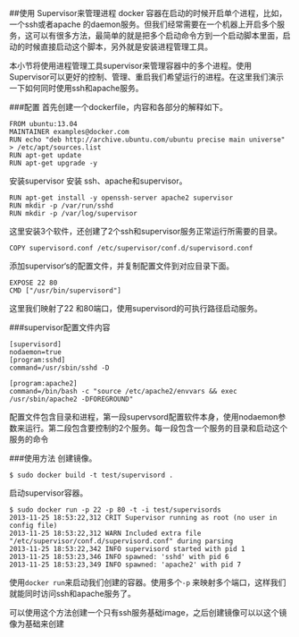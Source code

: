 ##使用 Supervisor来管理进程
docker 容器在启动的时候开启单个进程，比如，一个ssh或者apache 的daemon服务。但我们经常需要在一个机器上开启多个服务，这可以有很多方法，最简单的就是把多个启动命令方到一个启动脚本里面，启动的时候直接启动这个脚本，另外就是安装进程管理工具。

本小节将使用进程管理工具supervisor来管理容器中的多个进程。使用Supervisor可以更好的控制、管理、重启我们希望运行的进程。在这里我们演示一下如何同时使用ssh和apache服务。

###配置
首先创建一个dockerfile，内容和各部分的解释如下。
```
FROM ubuntu:13.04
MAINTAINER examples@docker.com
RUN echo "deb http://archive.ubuntu.com/ubuntu precise main universe" > /etc/apt/sources.list
RUN apt-get update
RUN apt-get upgrade -y
```

安装supervisor
安装 ssh、apache和supervisor。
```
RUN apt-get install -y openssh-server apache2 supervisor
RUN mkdir -p /var/run/sshd
RUN mkdir -p /var/log/supervisor
```

这里安装3个软件，还创建了2个ssh和supervisor服务正常运行所需要的目录。
```
COPY supervisord.conf /etc/supervisor/conf.d/supervisord.conf
```
添加supervisor‘s的配置文件，并复制配置文件到对应目录下面。

```
EXPOSE 22 80
CMD ["/usr/bin/supervisord"]
```
这里我们映射了22 和80端口，使用supervisord的可执行路径启动服务。


###supervisor配置文件内容
```
[supervisord]
nodaemon=true
[program:sshd]
command=/usr/sbin/sshd -D

[program:apache2]
command=/bin/bash -c "source /etc/apache2/envvars && exec /usr/sbin/apache2 -DFOREGROUND"
```
配置文件包含目录和进程，第一段supervsord配置软件本身，使用nodaemon参数来运行。第二段包含要控制的2个服务。每一段包含一个服务的目录和启动这个服务的命令

###使用方法
创建镜像。
```
$ sudo docker build -t test/supervisord .
```
启动supervisor容器。
```
$ sudo docker run -p 22 -p 80 -t -i test/supervisords
2013-11-25 18:53:22,312 CRIT Supervisor running as root (no user in config file)
2013-11-25 18:53:22,312 WARN Included extra file "/etc/supervisor/conf.d/supervisord.conf" during parsing
2013-11-25 18:53:22,342 INFO supervisord started with pid 1
2013-11-25 18:53:23,346 INFO spawned: 'sshd' with pid 6
2013-11-25 18:53:23,349 INFO spawned: 'apache2' with pid 7
```
使用`docker run`来启动我们创建的容器。使用多个`-p` 来映射多个端口，这样我们就能同时访问ssh和apache服务了。

可以使用这个方法创建一个只有ssh服务基础image，之后创建镜像可以以这个镜像为基础来创建
